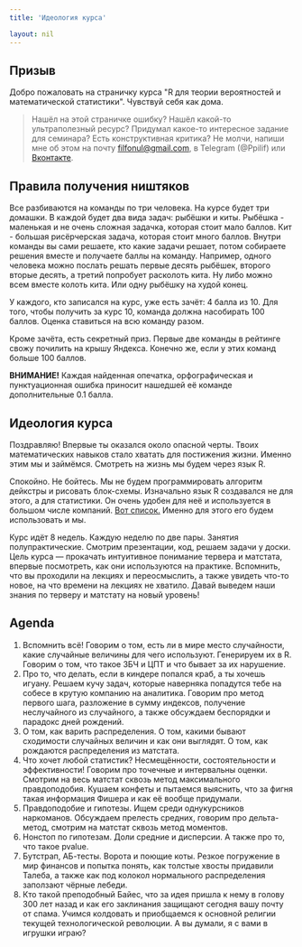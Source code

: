```yaml
---
title: 'Идеология курса'

layout: nil
---
```


## Призыв

Добро пожаловать на страничку курса "R для теории вероятностей и математической статистики". Чувствуй себя как дома.

> Нашёл на этой страничке ошибку? Нашёл какой-то ультраполезный ресурс? Придумал какое-то интересное задание для семинара? Есть конструктивная критика? Не молчи, напиши мне об этом на почту filfonul@gmail.com, в Telegram (@Ppilif) или [Вконтакте](https://vk.com/ppilif).

## Правила получения ништяков

Все разбиваются на команды по три человека. На курсе будет три домашки. В каждой будет два вида задач: рыбёшки и киты. Рыбёшка - маленькая и не очень сложная задачка, которая стоит мало баллов. Кит - большая рисёрчерская задача, которая стоит много баллов. Внутри команды вы сами решаете, кто какие задачи решает, потом собираете решения вместе и получаете баллы на команду. Например, одного человека можно послать решать первые десять рыбёшек, второго вторые десять, а третий попробует расколоть кита. Ну либо можно всем вместе колоть кита. Или одну рыбёшку на худой конец.

У каждого, кто записался на курс, уже есть зачёт: 4 балла из 10. Для того, чтобы получить за курс 10, команда должна насобирать 100 баллов. Оценка ставиться на всю команду разом.

Кроме зачёта, есть секретный приз. Первые две команды в рейтинге свожу почилить на крышу Яндекса. Конечно же, если у этих команд больше 100 баллов.

__ВНИМАНИЕ!__ Каждая найденная опечатка, орфографическая и пунктуационная ошибка приносит нашедшей её команде дополнительные 0.1 балла.

## Идеология курса

Поздравляю! Впервые ты оказался около опасной черты. Твоих математических навыков стало хватать для постижения жизни. Именно этим мы и займёмся. Смотреть на жизнь мы будем через язык R.

Спокойно. Не бойтесь. Мы не будем программировать алгоритм дейкстры и рисовать блок-схемы. Изначально язык R создавался не для этого, а для статистики. Он очень удобен для неё и используется в большом числе компаний. [Вот список.](http://blog.revolutionanalytics.com/2014/05/companies-using-r-in-2014.html) Именно для этого его будем использовать и мы.

Курс идёт 8 недель. Каждую неделю по две пары. Занятия полупрактические. Смотрим презентации, код, решаем задачи у доски. Цель курса — прокачать интуитивное понимание тервера и матстата, впервые посмотреть, как они используются на практике. Вспомнить, что вы проходили на лекциях и переосмыслить, а также увидеть что-то новое, на что времени на лекциях не хватило. Давай выведем наши знания по терверу и матстату на новый уровень!

## Agenda

1. Вспомнить всё! Говорим о том, есть ли в мире место случайности, какие случайные величины для чего используют. Генерируем их в R. Говорим о том, что такое ЗБЧ и ЦПТ и что бывает за их нарушение.
2. Про то, что делать, если в киндере попался краб, а ты хочешь игуану. Решаем кучу задач, которые наверняка попадутся тебе на собесе в крутую компанию на аналитика. Говорим про метод первого шага, разложение в сумму индексов, получение неслучайного из случайного, а также обсуждаем беспорядки и парадокс дней рождений.
3. О том, как варить распределения. О том, какими бывают сходимости случайных величин и как они выглядят. О том, как рождаются распределения из матстата.
4. Что хочет любой статистик? Несмещённости, состоятельности и эффективности! Говорим про точечные и интервальны оценки. Смотрим на весь матстат сквозь метод максимального правдоподобия. Кушаем конфеты и пытаемся выяснить, что за фигня такая информация Фишера и как её вообще придумали.
5. Правдоподобие и гипотезы. Ищем среди однукурсников наркоманов. Обсуждаем прелесть средних, говорим про дельта-метод, смотрим на матстат сквозь метод моментов.
6. Нонстоп по гипотезам. Доли средние и дисперсии. А также про то, что такое pvalue.
7. Бутстрап, АБ-тесты. Ворота и поющие коты. Резкое погружение в мир финансов и попытка понять, как толстые хвосты придавили Талеба, а также как под колокол нормального распределения заползают чёрные лебеди.
8. Кто такой преподобный Байес, что за идея пришла к нему в голову 300 лет назад и как его заклинания защищают сегодня вашу почту от спама. Учимся колдовать и приобщаемся к основной религии текущей технологической революции. А вы думали, я с вами в игрушки играю?
